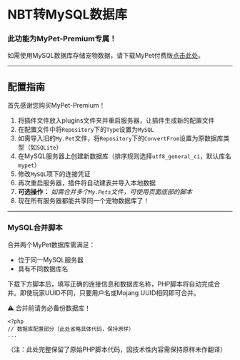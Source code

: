 # NBT转MySQL数据库

### 此功能为MyPet-Premium专属！

如需使用MySQL数据库存储宠物数据，请下载MyPet付费版[点击此处](https://www.spigotmc.org/resources/mypet-premium.17566/)。

----

## 配置指南

首先感谢您购买MyPet-Premium！

1. 将插件文件放入plugins文件夹并重启服务器，让插件生成新的配置文件
2. 在配置文件中将`Repository`下的`Type`设置为`MySQL`
3. 如需导入旧的`My.Pet`文件，将`Repository`下的`ConvertFrom`设置为原数据库类型（如`SQLite`）
4. 在MySQL服务器上创建新数据库（排序规则选择`utf8_general_ci`，默认库名`mypet`）
5. 修改`MySQL`项下的连接凭证
6. 再次重启服务器，插件将自动建表并导入本地数据
7. **可选操作：** _如需合并多个`My.Pets`文件，可使用页面底部的脚本_
8. 现在所有服务器都能共享同一个宠物数据库了！

----

### MySQL合并脚本

合并两个MyPet数据库需满足：
- 位于同一MySQL服务器
- 具有不同数据库名

下载下方脚本后，填写正确的连接信息和数据库名称，PHP脚本将自动完成合并。即使玩家UUID不同，只要用户名或Mojang UUID相同即可合并。

⚠️ 合并前请务必备份数据库！

~~~
<?php
// 数据库配置部分（此处省略具体代码，保持原样）
...
~~~

（注：此处完整保留了原始PHP脚本代码，因技术性内容需保持原样未作翻译）